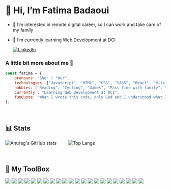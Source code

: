 # 👋 Hi, I’m Fatima Badaoui
- 👀 I’m interested in remote digital career, so I can work and take care of my family 
- 🌱 I’m currently learning Web Development at DCI
  
  [![LinkedIn](https://img.shields.io/badge/LinkedIn-0077B5?style=for-the-badge&logo=linkedin&logoColor=white)](https://www.linkedin.com/in/fatima-badaoui/)

### A little bit more about me 🧐
```javascript
const fatima = {
    pronouns: "She" | "Her",
    technologies: ["Javascript", "HTML", "CSS", "SASS", "React", "Vite", "Express"],
    hobbies: ["Reading", "Cycling", "Games", "Pass time with family", "Movies", "Anime/Manga", "Drawing"],
    currently : "Learning Web Development at DCI",
    funQuote: "When I wrote this code, only God and I understood what I did. Now only God knows."
};
```
<br/>

## 📊 Stats
 

![Anurag's GitHub stats](https://github-readme-stats.vercel.app/api?username=FatimaBadaoui&show_icons=true&theme=tokyonight) &emsp;&emsp; ![Top Langs](https://github-readme-stats.vercel.app/api/top-langs/?username=FatimaBadaoui&layout=compact)

<br/>

## 🧰 My ToolBox
[![](https://img.shields.io/badge/Visual%20Studio%20Code-007ACC.svg?style=for-the-badge&logo=Visual-Studio-Code&logoColor=white)]()
[![](https://img.shields.io/badge/HTML5-E34F26.svg?style=for-the-badge&logo=HTML5&logoColor=white)]()
[![](https://img.shields.io/badge/CSS3-1572B6.svg?style=for-the-badge&logo=CSS3&logoColor=white)]()
[![](https://img.shields.io/badge/Sass-CC6699?style=for-the-badge&logo=sass&logoColor=white)]()
[![](https://img.shields.io/badge/Bootstrap-7952B3.svg?style=for-the-badge&logo=Bootstrap&logoColor=white)]()
[![](https://img.shields.io/badge/JavaScript-F7DF1E.svg?style=for-the-badge&logo=JavaScript&logoColor=black)]()
[![](https://img.shields.io/badge/Vite-646CFF.svg?style=for-the-badge&logo=Vite&logoColor=white)]()
[![](https://img.shields.io/badge/React-61DAFB.svg?style=for-the-badge&logo=React&logoColor=black)]()
[![](https://img.shields.io/badge/Express.js-404D59?style=for-the-badge)]()
[![](https://img.shields.io/badge/MongoDB-4EA94B?style=for-the-badge&logo=mongodb&logoColor=white)]()
[![](https://img.shields.io/badge/Git-F05032.svg?style=for-the-badge&logo=Git&logoColor=white)]()
[![](https://img.shields.io/badge/GitHub-181717.svg?style=for-the-badge&logo=GitHub&logoColor=white)]()
[![](https://img.shields.io/badge/Node.js-339933.svg?style=for-the-badge&logo=nodedotjs&logoColor=white)]()
[![](https://img.shields.io/badge/npm-CB3837.svg?style=for-the-badge&logo=npm&logoColor=white)]()
[![](https://img.shields.io/badge/Linux-FCC624.svg?style=for-the-badge&logo=Linux&logoColor=black)]()
[![](https://img.shields.io/badge/Ubuntu-E95420.svg?style=for-the-badge&logo=Ubuntu&logoColor=white)]()
[![](https://img.shields.io/badge/Notion-000000.svg?style=for-the-badge&logo=Notion&logoColor=white)]()
[![](https://img.shields.io/badge/Trello-0052CC?style=for-the-badge&logo=trello&logoColor=white)]()
[![](https://img.shields.io/badge/Java-ED8B00?style=for-the-badge&logo=openjdk&logoColor=white)]()
[![](https://img.shields.io/badge/Markdown-000000?style=for-the-badge&logo=markdown&logoColor=white)]()
[![](https://img.shields.io/badge/Kotlin-0095D5?&style=for-the-badge&logo=kotlin&logoColor=white)]()
[![](https://img.shields.io/badge/Android_Studio-3DDC84?style=for-the-badge&logo=android-studio&logoColor=white)]()
<!---
FatimaBadaoui/FatimaBadaoui is a ✨ special ✨ repository because its `README.md` (this file) appears on your GitHub profile.
You can click the Preview link to take a look at your changes.
--->
